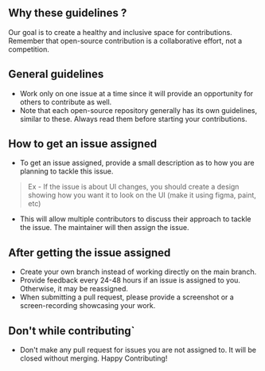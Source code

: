 ## Why these guidelines ?
Our goal is to create a healthy and inclusive space for contributions. Remember that open-source contribution is a collaborative effort, not a competition.
## General guidelines
- Work only on one issue at a time since it will provide an opportunity for others to contribute as well.
- Note that each open-source repository generally has its own guidelines, similar to these. Always read them before starting your contributions.
## How to get an issue assigned
- To get an issue assigned, provide a small description as to how you are planning to tackle this issue.
> Ex - If the issue is about UI changes, you should create a design showing how you want it to look on the UI (make it using figma, paint, etc)
- This will allow multiple contributors to discuss their approach to tackle the issue. The maintainer will then assign the issue.
## After getting the issue assigned
- Create your own branch instead of working directly on the main branch.
- Provide feedback every 24-48 hours if an issue is assigned to you. Otherwise, it may be reassigned.
- When submitting a pull request, please provide a screenshot or a screen-recording showcasing your work.
## Don't while contributing`
- Don't make any pull request for issues you are not assigned to. It will be closed without merging.
Happy Contributing!
